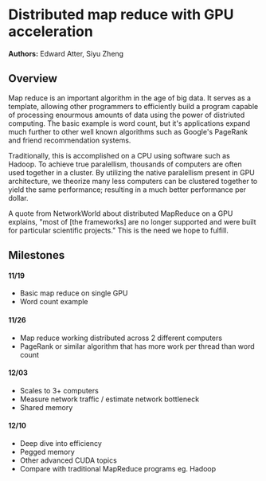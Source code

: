 Distributed map reduce with GPU acceleration
======================
**Authors:** Edward Atter, Siyu Zheng

## Overview
Map reduce is an important algorithm in the age of big data. It serves as a template, allowing other programmers to efficiently build a program capable of processing enourmous amounts of data using the power of distriuted computing. The basic example is word count, but it's applications expand much further to other well known algorithms such as Google's PageRank and friend recommendation systems. 

Traditionally, this is accomplished on a CPU using software such as Hadoop. To achieve true paralellism, thousands of computers are often used together in a cluster. By utilizing the native paralellism present in GPU architecture, we theorize many less computers can be clustered together to yield the same performance; resulting in a much better performance per dollar. 

A quote from NetworkWorld about distributed MapReduce on a GPU explains, "most of [the frameworks] are no longer supported and were built for particular scientific projects." This is the need we hope to fulfill.

## Milestones
#### 11/19

- Basic map reduce on single GPU
- Word count example

#### 11/26

- Map reduce working distributed across 2 different computers
- PageRank or similar algorithm that has more work per thread than word count

#### 12/03

- Scales to 3+ computers
- Measure network traffic / estimate network bottleneck
- Shared memory

#### 12/10

- Deep dive into efficiency
- Pegged memory
- Other advanced CUDA topics
- Compare with traditional MapReduce programs eg. Hadoop
